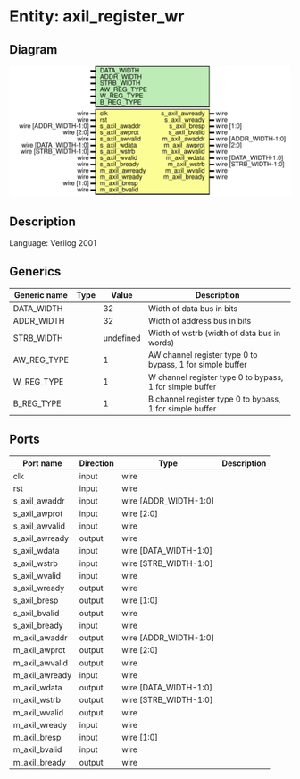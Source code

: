 # Entity: axil_register_wr

## Diagram

![Diagram](axil_register_wr.svg "Diagram")
## Description

Language: Verilog 2001
 
## Generics

| Generic name | Type | Value     | Description                                                |
| ------------ | ---- | --------- | ---------------------------------------------------------- |
| DATA_WIDTH   |      | 32        | Width of data bus in bits                                  |
| ADDR_WIDTH   |      | 32        | Width of address bus in bits                               |
| STRB_WIDTH   |      | undefined | Width of wstrb (width of data bus in words)                |
| AW_REG_TYPE  |      | 1         | AW channel register type 0 to bypass, 1 for simple buffer  |
| W_REG_TYPE   |      | 1         | W channel register type 0 to bypass, 1 for simple buffer   |
| B_REG_TYPE   |      | 1         | B channel register type 0 to bypass, 1 for simple buffer   |
## Ports

| Port name      | Direction | Type                  | Description |
| -------------- | --------- | --------------------- | ----------- |
| clk            | input     | wire                  |             |
| rst            | input     | wire                  |             |
| s_axil_awaddr  | input     | wire [ADDR_WIDTH-1:0] |             |
| s_axil_awprot  | input     | wire [2:0]            |             |
| s_axil_awvalid | input     | wire                  |             |
| s_axil_awready | output    | wire                  |             |
| s_axil_wdata   | input     | wire [DATA_WIDTH-1:0] |             |
| s_axil_wstrb   | input     | wire [STRB_WIDTH-1:0] |             |
| s_axil_wvalid  | input     | wire                  |             |
| s_axil_wready  | output    | wire                  |             |
| s_axil_bresp   | output    | wire [1:0]            |             |
| s_axil_bvalid  | output    | wire                  |             |
| s_axil_bready  | input     | wire                  |             |
| m_axil_awaddr  | output    | wire [ADDR_WIDTH-1:0] |             |
| m_axil_awprot  | output    | wire [2:0]            |             |
| m_axil_awvalid | output    | wire                  |             |
| m_axil_awready | input     | wire                  |             |
| m_axil_wdata   | output    | wire [DATA_WIDTH-1:0] |             |
| m_axil_wstrb   | output    | wire [STRB_WIDTH-1:0] |             |
| m_axil_wvalid  | output    | wire                  |             |
| m_axil_wready  | input     | wire                  |             |
| m_axil_bresp   | input     | wire [1:0]            |             |
| m_axil_bvalid  | input     | wire                  |             |
| m_axil_bready  | output    | wire                  |             |
